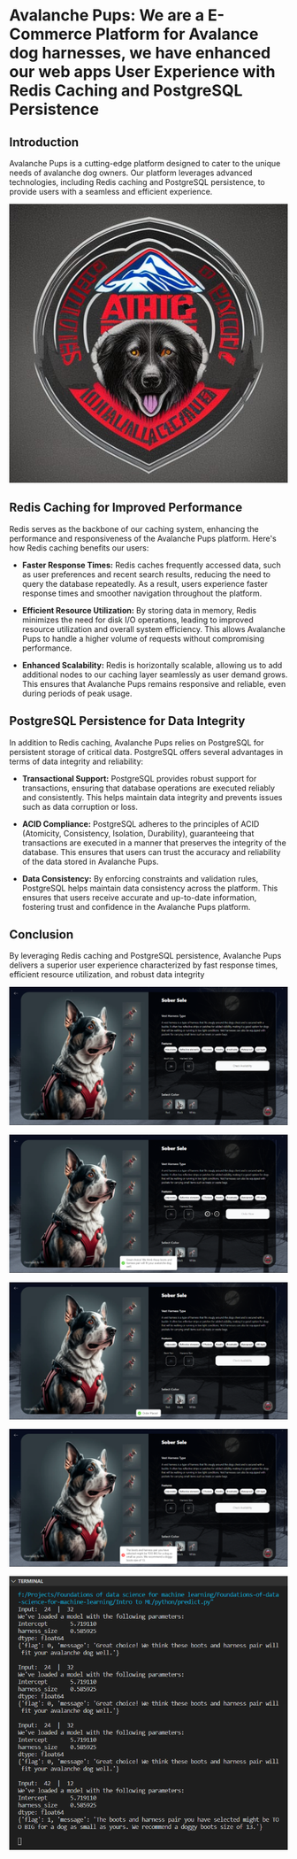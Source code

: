 # Avalanche Pups: We are a E-Commerce Platform for Avalance dog harnesses, we have enhanced our web apps User Experience with Redis Caching and PostgreSQL Persistence

## Introduction
Avalanche Pups is a cutting-edge platform designed to cater to the unique needs of avalanche dog owners. Our platform leverages advanced technologies, including Redis caching and PostgreSQL persistence, to provide users with a seamless and efficient experience.

![Avalanche Pups](https://github.com/TerranKartikTellus/Machine-Learning/blob/main/Intro%20to%20ML/avalanche/public/img/logo1.jpg "Avalanche Pups")

## Redis Caching for Improved Performance
Redis serves as the backbone of our caching system, enhancing the performance and responsiveness of the Avalanche Pups platform. Here's how Redis caching benefits our users:

- **Faster Response Times:** Redis caches frequently accessed data, such as user preferences and recent search results, reducing the need to query the database repeatedly. As a result, users experience faster response times and smoother navigation throughout the platform.

- **Efficient Resource Utilization:** By storing data in memory, Redis minimizes the need for disk I/O operations, leading to improved resource utilization and overall system efficiency. This allows Avalanche Pups to handle a higher volume of requests without compromising performance.

- **Enhanced Scalability:** Redis is horizontally scalable, allowing us to add additional nodes to our caching layer seamlessly as user demand grows. This ensures that Avalanche Pups remains responsive and reliable, even during periods of peak usage.

## PostgreSQL Persistence for Data Integrity
In addition to Redis caching, Avalanche Pups relies on PostgreSQL for persistent storage of critical data. PostgreSQL offers several advantages in terms of data integrity and reliability:

- **Transactional Support:** PostgreSQL provides robust support for transactions, ensuring that database operations are executed reliably and consistently. This helps maintain data integrity and prevents issues such as data corruption or loss.

- **ACID Compliance:** PostgreSQL adheres to the principles of ACID (Atomicity, Consistency, Isolation, Durability), guaranteeing that transactions are executed in a manner that preserves the integrity of the database. This ensures that users can trust the accuracy and reliability of the data stored in Avalanche Pups.

- **Data Consistency:** By enforcing constraints and validation rules, PostgreSQL helps maintain data consistency across the platform. This ensures that users receive accurate and up-to-date information, fostering trust and confidence in the Avalanche Pups platform.

## Conclusion
By leveraging Redis caching and PostgreSQL persistence, Avalanche Pups delivers a superior user experience characterized by fast response times, efficient resource utilization, and robust data integrity

![Select Harness with Correct Boot size and harness size in cm]( https://github.com/TerranKartikTellus/Machine-Learning/blob/main/Intro%20to%20ML/avalanche/public/img/perfect1.PNG "Correct Boot size and harness size pair")

![Select Harness with Correct Boot size and harness size in cm]( https://github.com/TerranKartikTellus/Machine-Learning/blob/main/Intro%20to%20ML/avalanche/public/img/perfect2.PNG "Correct Boot size and harness size pair")

![Select Harness with Correct Boot size and harness size in cm]( https://github.com/TerranKartikTellus/Machine-Learning/blob/main/Intro%20to%20ML/avalanche/public/img/perfect3.PNG "Correct Boot size and harness size pair")

![Select Harness with Correct Boot size and harness size in cm]( https://github.com/TerranKartikTellus/Machine-Learning/blob/main/Intro%20to%20ML/avalanche/public/img/suggest.PNG "Correct Boot size and harness size pair")

![Select Harness with Correct Boot size and harness size in cm]( https://github.com/TerranKartikTellus/Machine-Learning/blob/main/Intro%20to%20ML/avalanche/public/img/backend.PNG "Correct Boot size and harness size pair")



